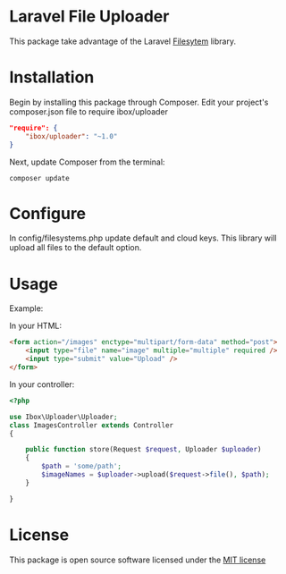 # Laravel File Uploader
This package take advantage of the Laravel [Filesytem](https://laravel.com/docs/5.2/filesystem) library.

# Installation
Begin by installing this package through Composer. Edit your project's composer.json file to require ibox/uploader

```json
"require": {
    "ibox/uploader": "~1.0"
}
```

Next, update Composer from the terminal:
```
composer update
```

# Configure
In config/filesystems.php update default and cloud keys. This library will upload all files to the default option.

# Usage
Example:

In your HTML:
```html
<form action="/images" enctype="multipart/form-data" method="post">
	<input type="file" name="image" multiple="multiple" required />
    <input type="submit" value="Upload" />
</form>
```

In your controller:
```php
<?php

use Ibox\Uploader\Uploader;
class ImagesController extends Controller 
{

	public function store(Request $request, Uploader $uploader)
    {
        $path = 'some/path';
        $imageNames = $uploader->upload($request->file(), $path);
    }

}
```

# License
This package is open source software licensed under the [MIT license](http://opensource.org/licenses/MIT) 
